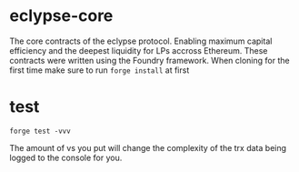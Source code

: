 # eclypse-core

The core contracts of the eclypse protocol.
Enabling maximum capital efficiency and the deepest liquidity for LPs accross Ethereum.
These contracts were written using the Foundry framework. When cloning for the first time make sure to run `forge install` at first

# test

`forge test -vvv`

The amount of vs you put will change the complexity of the trx data being logged to the console for you.
